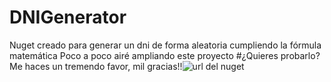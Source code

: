 # DNIGenerator

Nuget creado para generar un dni de forma aleatoria cumpliendo la fórmula matemática
Poco a poco airé ampliando este proyecto
#¿Quieres probarlo?
Me haces un tremendo favor, mil gracias!!![
url del nuget](https://www.nuget.org/packages/DNIGenerator)
